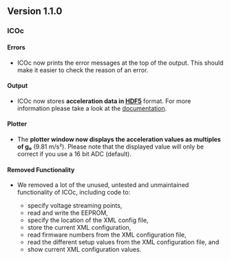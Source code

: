 ## Version 1.1.0

### ICOc

#### Errors

- ICOc now prints the error messages at the top of the output. This should make it easier to check the reason of an error.

#### Output

- ICOc now stores **acceleration data in [HDF5](https://www.hdfgroup.org/solutions/hdf5)** format. For more information please take a look at the [documentation](https://github.com/mytoolit/ICOc/#documentation).

#### Plotter

- The **plotter window now displays the acceleration values as multiples of g₀** (9.81 m/s²). Please note that the displayed value will only be correct if you use a 16 bit ADC (default).

#### Removed Functionality

- We removed a lot of the unused, untested and unmaintained functionality of ICOc, including code to:

  - specify voltage streaming points,
  - read and write the EEPROM,
  - specify the location of the XML config file,
  - store the current XML configuration,
  - read firmware numbers from the XML configuration file,
  - read the different setup values from the XML configuration file, and
  - show current XML configuration values.
